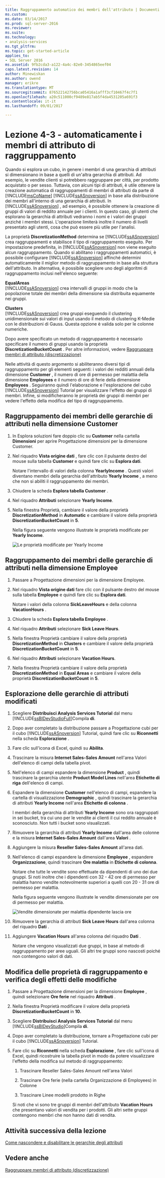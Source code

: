 ```yaml
---
title: Raggruppamento automatico dei membri dell'attributo | Documenti Microsoft
ms.custom: 
ms.date: 03/14/2017
ms.prod: sql-server-2016
ms.reviewer: 
ms.suite: 
ms.technology:
- analysis-services
ms.tgt_pltfrm: 
ms.topic: get-started-article
applies_to:
- SQL Server 2016
ms.assetid: 9fb2cda3-a122-4a4c-82e0-3454865eef04
caps.latest.revision: 14
author: Minewiskan
ms.author: owend
manager: erikre
ms.translationtype: MT
ms.sourcegitcommit: 876522142756bca05416a1afff3cf10467f4c7f1
ms.openlocfilehash: a20c511000cf9489e817ab5f4da4531205a691f3
ms.contentlocale: it-it
ms.lasthandoff: 09/01/2017

---
```

# <a name="lesson-4-3---automatically-grouping-attribute-members"></a>Lezione 4-3 - automaticamente i membri di attributo di raggruppamento
Quando si esplora un cubo, in genere i membri di una gerarchia di attributi si dimensionano in base a quelli di un'altra gerarchia di attributi. Ad esempio, le vendite clienti si potrebbero raggruppare per città, per prodotto acquistato o per sesso. Tuttavia, con alcuni tipi di attributi, è utile ottenere la creazione automatica di raggruppamenti di membri di attributi da parte di [!INCLUDE[msCoName](../includes/msconame-md.md)] [!INCLUDE[ssASnoversion](../includes/ssasnoversion-md.md)] in base alla distribuzione dei membri all'interno di una gerarchia di attributi. In [!INCLUDE[ssASnoversion](../includes/ssasnoversion-md.md)] , ad esempio, è possibile ottenere la creazione di gruppi di valori di reddito annuale per i clienti. In questo caso, gli utenti che esplorano la gerarchia di attributi vedranno i nomi e i valori dei gruppi anziché i membri stessi. L'operazione limiterà inoltre il numero di livelli presentato agli utenti, cosa che può essere più utile per l'analisi.  
  
La proprietà **DiscretizationMethod** determina se [!INCLUDE[ssASnoversion](../includes/ssasnoversion-md.md)] crea raggruppamenti e stabilisce il tipo di raggruppamento eseguito. Per impostazione predefinita, in [!INCLUDE[ssASnoversion](../includes/ssasnoversion-md.md)] non viene eseguito alcun raggruppamento. Quando si abilitano i raggruppamenti automatici, è possibile configurare [!INCLUDE[ssASnoversion](../includes/ssasnoversion-md.md)] affinché determini automaticamente il miglior metodo di raggruppamento in base alla struttura dell'attributo. In alternativa, è possibile scegliere uno degli algoritmi di raggruppamento inclusi nell'elenco seguente:  
  
**EqualAreas**  
[!INCLUDE[ssASnoversion](../includes/ssasnoversion-md.md)] crea intervalli di gruppi in modo che la popolazione totale dei membri della dimensione sia distribuita equamente nei gruppi.  
  
**Clusters**  
[!INCLUDE[ssASnoversion](../includes/ssasnoversion-md.md)] crea gruppi eseguendo il clustering unidimensionale sui valori di input usando il metodo di clustering K-Medie con le distribuzioni di Gauss. Questa opzione è valida solo per le colonne numeriche.  
  
Dopo avere specificato un metodo di raggruppamento è necessario specificare il numero di gruppi usando la proprietà **DiscretizationBucketCount** . Per altre informazioni, vedere [Raggruppare membri di attributo &#40;discretizzazione&#41;](../analysis-services/multidimensional-models/attribute-properties-group-attribute-members.md)  
  
Nelle attività di questo argomento si abiliteranno diversi tipi di raggruppamento per gli elementi seguenti: i valori dei redditi annuali della dimensione **Customer** , il numero di ore di permesso per malattia della dimensione **Employees** e il numero di ore di ferie della dimensione **Employees** . Seguiranno quindi l'elaborazione e l'esplorazione del cubo [!INCLUDE[ssASnoversion](../includes/ssasnoversion-md.md)] Tutorial per visualizzare l'effetto dei gruppi di membri. Infine, si modificheranno le proprietà dei gruppi di membri per vedere l'effetto della modifica del tipo di raggruppamento.  
  
## <a name="grouping-attribute-hierarchy-members-in-the-customer-dimension"></a>Raggruppamento dei membri delle gerarchie di attributi nella dimensione Customer  
  
1.  In Esplora soluzioni fare doppio clic su **Customer** nella cartella **Dimensioni** per aprire Progettazione dimensioni per la dimensione Customer.  
  
2.  Nel riquadro **Vista origine dati** , fare clic con il pulsante destro del mouse sulla tabella **Customer** e quindi fare clic su **Esplora dati**.  
  
    Notare l'intervallo di valori della colonna **YearlyIncome** . Questi valori diventano membri della gerarchia dell'attributo **Yearly Income** , a meno che non si abiliti il raggruppamento dei membri.  
  
3.  Chiudere la scheda **Esplora tabella Customer** .  
  
4.  Nel riquadro **Attributi** selezionare **Yearly Income**.  
  
5.  Nella finestra Proprietà, cambiare il valore della proprietà **DiscretizationMethod** in **Automatic** e cambiare il valore della proprietà **DiscretizationBucketCount** in **5**.  
  
    Nella figura seguente vengono illustrate le proprietà modificate per **Yearly Income**.  
  
    ![Le proprietà modificate per Yearly Income](../analysis-services/media/l4-discretizationmethod-1.gif "le proprietà modificate per Yearly Income")  
  
## <a name="grouping-attribute-hierarchy-members-in-the-employee-dimension"></a>Raggruppamento dei membri delle gerarchie di attributi nella dimensione Employee  
  
1.  Passare a Progettazione dimensioni per la dimensione Employee.  
  
2.  Nel riquadro **Vista origine dati** fare clic con il pulsante destro del mouse sulla tabella **Employee** e quindi fare clic su **Esplora dati**.  
  
    Notare i valori della colonna **SickLeaveHours** e della colonna **VacationHours** .  
  
3.  Chiudere la scheda **Esplora tabella Employee** .  
  
4.  Nel riquadro **Attributi** selezionare **Sick Leave Hours**.  
  
5.  Nella finestra Proprietà cambiare il valore della proprietà **DiscretizationMethod** in **Clusters** e cambiare il valore della proprietà **DiscretizationBucketCount** in **5**.  
  
6.  Nel riquadro **Attributi** selezionare **Vacation Hours**.  
  
7.  Nella finestra Proprietà cambiare il valore della proprietà **DiscretizationMethod** in **Equal Areas** e cambiare il valore della proprietà **DiscretizationBucketCount** in **5**.  
  
## <a name="browsing-the-modified-attribute-hierarchies"></a>Esplorazione delle gerarchie di attributi modificati  
  
1.  Scegliere **Distribuisci Analysis Services Tutorial** dal menu [!INCLUDE[ssBIDevStudioFull](../includes/ssbidevstudiofull-md.md)]Compila **di**.  
  
2.  Dopo aver completato la distribuzione passare a Progettazione cubi per il cubo [!INCLUDE[ssASnoversion](../includes/ssasnoversion-md.md)] Tutorial, quindi fare clic su **Riconnetti** nella scheda **Esplorazione** .  
  
3.  Fare clic sull'icona di Excel, quindi su **Abilita**.  
  
4.  Trascinare la misura **Internet Sales-Sales Amount** nell'area Valori dell'elenco di campi della tabella pivot.  
  
5.  Nell'elenco di campi espandere la dimensione **Product** , quindi trascinare la gerarchia utente **Product Model Lines** nell'area **Etichette di riga** dell'elenco di campi.  
  
6.  Espandere la dimensione **Customer** nell'elenco di campi, espandere la cartella di visualizzazione **Demographic** , quindi trascinare la gerarchia di attributi **Yearly Income** nell'area **Etichette di colonna** .  
  
    I membri della gerarchia di attributi **Yearly Income** sono ora raggruppati in sei bucket, tra cui uno per le vendite ai clienti il cui reddito annuale è sconosciuto. Non tutti i bucket sono visualizzati.  
  
7.  Rimuovere la gerarchia di attributi **Yearly Income** dall'area delle colonne e la misura **Internet Sales-Sales Amount** dall'area **Valori** .  
  
8.  Aggiungere la misura **Reseller Sales-Sales Amount** all'area dati.  
  
9. Nell'elenco di campi espandere la dimensione **Employee** , espandere **Organizzazione**, quindi trascinare **Ore malattia** in **Etichette di colonna**.  
  
    Notare che tutte le vendite sono effettuate da dipendenti di uno dei due gruppi. Si noti inoltre che i dipendenti con 32 - 42 ore di permesso per malattia hanno vendite notevolmente superiori a quelli con 20 - 31 ore di permesso per malattia.  
  
    Nella figura seguente vengono illustrate le vendite dimensionate per ore di permesso per malattia.  
  
    ![Vendite dimensionate per malattia dipendente lascia ore](../analysis-services/media/l4-discretizationmethod-2.gif "vendite dimensionate per malattia dipendente lascia ore")  
  
10. Rimuovere la gerarchia di attributi **Sick Leave Hours** dall'area colonna del riquadro **Dati** .  
  
11. Aggiungere **Vacation Hours** all'area colonna del riquadro **Dati** .  
  
    Notare che vengono visualizzati due gruppi, in base al metodo di raggruppamento per aree uguali. Gli altri tre gruppi sono nascosti poiché non contengono valori di dati.  
  
## <a name="modifying-grouping-properties-and-reviewing-the-effect-of-the-changes"></a>Modifica delle proprietà di raggruppamento e verifica degli effetti delle modifiche  
  
1.  Passare a Progettazione dimensioni per la dimensione **Employee** , quindi selezionare **Ore ferie** nel riquadro **Attributi** .  
  
2.  Nella finestra Proprietà modificare il valore della proprietà **DiscretizationBucketCount** in **10.**  
  
3.  Scegliere **Distribuisci Analysis Services Tutorial** dal menu [!INCLUDE[ssBIDevStudio](../includes/ssbidevstudio-md.md)]Compila **di**.  
  
4.  Dopo aver completato la distribuzione, tornare a Progettazione cubi per il cubo [!INCLUDE[ssASnoversion](../includes/ssasnoversion-md.md)] Tutorial.  
  
5.  Fare clic su **Riconnetti** nella scheda **Esplorazione** , fare clic sull'icona di Excel, quindi ricostruire la tabella pivot in modo da potere visualizzare l'effetto della modifica sul metodo di raggruppamento:  
  
    1.  Trascinare Reseller Sales-Sales Amount nell'area Valori  
  
    2.  Trascinare Ore ferie (nella cartella Organizzazione di Employees) in Colonne  
  
    3.  Trascinare Linee modelli prodotto in Righe  
  
    Si noti che vi sono tre gruppi di membri dell'attributo **Vacation Hours** che presentano valori di vendita per i prodotti. Gli altri sette gruppi contengono membri che non hanno dati di vendita.  
  
## <a name="next-task-in-lesson"></a>Attività successiva della lezione  
[Come nascondere e disabilitare le gerarchie degli attributi](../analysis-services/lesson-4-4-hiding-and-disabling-attribute-hierarchies.md)  
  
## <a name="see-also"></a>Vedere anche  
[Raggruppare membri di attributo &#40;discretizzazione&#41;](../analysis-services/multidimensional-models/attribute-properties-group-attribute-members.md)  
  
  
  

